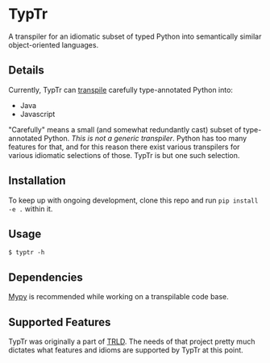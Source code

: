 # TypTr

A transpiler for an idiomatic subset of typed Python into semantically similar
object-oriented languages.

## Details

Currently, TypTr can
[transpile](https://en.wikipedia.org/wiki/Source-to-source_compiler) carefully
type-annotated Python into:

* Java
* Javascript

"Carefully" means a small (and somewhat redundantly cast) subset of
type-annotated Python. _This is not a generic transpiler_. Python has too many
features for that, and for this reason there exist various transpilers for
various idiomatic selections of those. TypTr is but one such selection.

## Installation

To keep up with ongoing development, clone this repo and run `pip install -e .`
within it.

## Usage

    $ typtr -h

## Dependencies

[Mypy](https://pypi.org/project/mypy/) is recommended while working on a
transpilable code base.

## Supported Features

TypTr was originally a part of [TRLD](https://github.com/niklasl/trld). The
needs of that project pretty much dictates what features and idioms are
supported by TypTr at this point.
